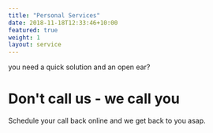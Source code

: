 ```yaml
---
title: "Personal Services"
date: 2018-11-18T12:33:46+10:00
featured: true
weight: 1
layout: service
---
```


you need a quick solution and an open ear?

# Don't call us - we call you

Schedule your call back online and we get back to you asap.

